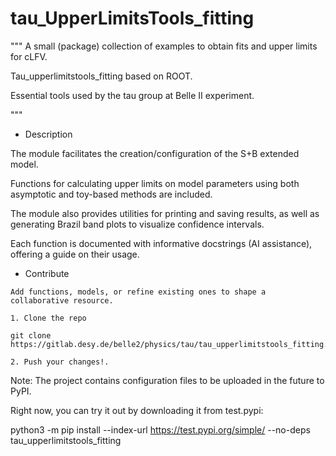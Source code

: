 # tau_UpperLimitsTools_fitting

"""
A small (package) collection of examples to obtain fits and upper limits for cLFV.  

Tau_upperlimitstools_fitting based on ROOT.

Essential tools used by the tau group at Belle II experiment.

"""

- Description 

The module facilitates the creation/configuration of the S+B extended model.

Functions for calculating upper limits on model parameters using both asymptotic and toy-based methods are included.

 The module also provides utilities for printing and saving results, as well as generating Brazil band plots to visualize confidence intervals.

Each function is documented with informative docstrings (AI assistance), offering a guide on their usage.

- Contribute
```
Add functions, models, or refine existing ones to shape a collaborative resource.

1. Clone the repo 

git clone https://gitlab.desy.de/belle2/physics/tau/tau_upperlimitstools_fitting.git

2. Push your changes!.

```

Note:
The project contains configuration files to be uploaded in the future to PyPI. 

Right now, you can try it out by downloading it from test.pypi:

python3 -m pip install --index-url https://test.pypi.org/simple/ --no-deps tau_upperlimitstools_fitting
